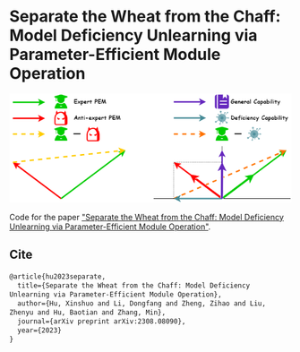 # Separate the Wheat from the Chaff: Model Deficiency Unlearning via Parameter-Efficient Module Operation
<p align="center">
  <img src="figure/ext-sub.png" width="650"/>
</p>

Code for the paper ["Separate the Wheat from the Chaff: Model Deficiency Unlearning via Parameter-Efficient Module Operation"](https://arxiv.org/abs/2308.08090).


## Cite

```
@article{hu2023separate,
  title={Separate the Wheat from the Chaff: Model Deficiency Unlearning via Parameter-Efficient Module Operation},
  author={Hu, Xinshuo and Li, Dongfang and Zheng, Zihao and Liu, Zhenyu and Hu, Baotian and Zhang, Min},
  journal={arXiv preprint arXiv:2308.08090},
  year={2023}
}
```